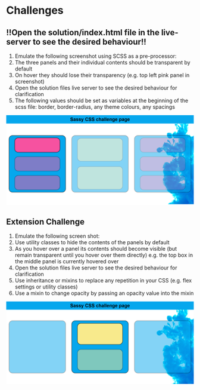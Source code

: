 # Challenges

## !!Open the solution/index.html file in the live-server to see the desired behaviour!! ##

1. Emulate the following screenshot using SCSS as a pre-processor:
2. The three panels and their individual contents should be transparent by default
3. On hover they should lose their transparency (e.g. top left pink panel in screenshot)
4. Open the solution files live server to see the desired behaviour for clarification
5. The following values should be set as variables at the beginning of the scss file: border, border-radius, any theme colours, any spacings

![SCSS screenshot](scss.png)

## Extension Challenge

1. Emulate the following screen shot:
2. Use utility classes to hide the contents of the panels by default
3. As you hover over a panel its contents should become visible (but remain transparent until you hover over them directly) e.g. the top box in the middle panel is currently hovered over
4. Open the solution files live server to see the desired behaviour for clarification
5. Use inheritance or mixins to replace any repetition in your CSS (e.g. flex settings or utility classes)
6. Use a mixin to change opacity by passing an opacity value into the mixin

![Extension screenshot](scss-extension.png)
